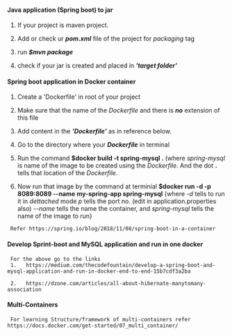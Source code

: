 
#### Java application (Spring boot) to jar

   1.    If your project is maven project.

   2.    Add or check ur **_pom.xml_** file of the project for _packaging_ tag

   3.    run **_$mvn package_**

   4.    check if your jar is created and placed in **_'target folder'_** 

#### Spring boot application in Docker container
     
   1.    Create a 'Dockerfile' in root of your project

   2.    Make sure that the name of the _Dockerfile_ and there is **_no_** extension of this file

   3.    Add content in  the **_'Dockerfile'_** as in reference below.

   4.    Go to the directory where your **_Dockerfile_** in terminal

   5.    Run the command **$docker build -t spring-mysql .** (where _spring-mysql_ is name
         of the image to be created using the _Dockerfile_. And the dot **.** tells that
         location of the _Dockerfile_.

   6.    Now run that image by the command at terminial 
         **$docker run -d -p 8089:8089 --name my-spring-app spring-mysql** {where _-d_ tells to run it in _dettached_ mode _p_ tells the port no. (edit in application.properties also) _--name_ tells the name the container, and _spring-mysql_ tells the name of the image to run}



     Refer https://spring.io/blog/2018/11/08/spring-boot-in-a-container

####  Develop Sprint-boot and MySQL application and run in one docker

     For the above go to the links 
     1.   https://medium.com/thecodefountain/develop-a-spring-boot-and-mysql-application-and-run-in-docker-end-to-end-15b7cdf3a2ba

     2.   https://dzone.com/articles/all-about-hibernate-manytomany-association

#### Multi-Containers
     
     For learning Structure/framework of multi-containers refer https://docs.docker.com/get-started/07_multi_container/
